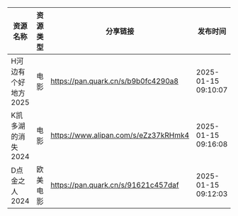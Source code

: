| 资源名称         | 资源类型 | 分享链接                                 | 发布时间                |
| ------------ | ---- | ------------------------------------ | ------------------- |
| H河边有个好地方2025 | 电影   | https://pan.quark.cn/s/b9b0fc4290a8  | 2025-01-15 09:10:07 |
| K凯多湖的消失2024  | 电影   | https://www.alipan.com/s/eZz37kRHmk4 | 2025-01-15 09:16:08 |
| D点金之人2024    | 欧美电影 | https://pan.quark.cn/s/91621c457daf  | 2025-01-15 09:12:03 |

